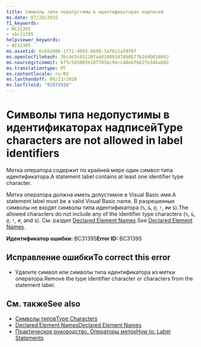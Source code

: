 ```yaml
---
title: Символы типа недопустимы в идентификаторах надписей
ms.date: 07/20/2015
f1_keywords:
- BC31395
- vbc31395
helpviewer_keywords:
- BC31395
ms.assetid: 6c65dd06-1ff1-49d3-b698-3afb21a39f0f
ms.openlocfilehash: 3bcdd3c65120fadd260b3d78b0b77b2d4b016043
ms.sourcegitcommit: bf5c5850654187705bc94cc40ebfb62fe346ab02
ms.translationtype: MT
ms.contentlocale: ru-RU
ms.lasthandoff: 09/23/2020
ms.locfileid: "91072916"
---
```

# <a name="type-characters-are-not-allowed-in-label-identifiers"></a><span data-ttu-id="1364a-102">Символы типа недопустимы в идентификаторах надписей</span><span class="sxs-lookup"><span data-stu-id="1364a-102">Type characters are not allowed in label identifiers</span></span>

<span data-ttu-id="1364a-103">Метка оператора содержит по крайней мере один символ типа идентификатора.</span><span class="sxs-lookup"><span data-stu-id="1364a-103">A statement label contains at least one identifier type character.</span></span>  
  
 <span data-ttu-id="1364a-104">Метка оператора должна иметь допустимое в Visual Basic имя.</span><span class="sxs-lookup"><span data-stu-id="1364a-104">A statement label must be a valid Visual Basic name.</span></span> <span data-ttu-id="1364a-105">В разрешенные символы не входят символы типа идентификатора (`%`, `&`, `@`, `!`, `#`и `$`).</span><span class="sxs-lookup"><span data-stu-id="1364a-105">The allowed characters do not include any of the identifier type characters (`%`, `&`, `@`, `!`, `#`, and `$`).</span></span> <span data-ttu-id="1364a-106">См. раздел [Declared Element Names](../programming-guide/language-features/declared-elements/declared-element-names.md).</span><span class="sxs-lookup"><span data-stu-id="1364a-106">See [Declared Element Names](../programming-guide/language-features/declared-elements/declared-element-names.md).</span></span>  
  
 <span data-ttu-id="1364a-107">**Идентификатор ошибки:** BC31395</span><span class="sxs-lookup"><span data-stu-id="1364a-107">**Error ID:** BC31395</span></span>  
  
## <a name="to-correct-this-error"></a><span data-ttu-id="1364a-108">Исправление ошибки</span><span class="sxs-lookup"><span data-stu-id="1364a-108">To correct this error</span></span>  
  
- <span data-ttu-id="1364a-109">Удалите символ или символы типа идентификатора из метки оператора.</span><span class="sxs-lookup"><span data-stu-id="1364a-109">Remove the type identifier character or characters from the statement label.</span></span>  
  
## <a name="see-also"></a><span data-ttu-id="1364a-110">См. также</span><span class="sxs-lookup"><span data-stu-id="1364a-110">See also</span></span>

- [<span data-ttu-id="1364a-111">Символы типов</span><span class="sxs-lookup"><span data-stu-id="1364a-111">Type Characters</span></span>](../programming-guide/language-features/data-types/type-characters.md)
- [<span data-ttu-id="1364a-112">Declared Element Names</span><span class="sxs-lookup"><span data-stu-id="1364a-112">Declared Element Names</span></span>](../programming-guide/language-features/declared-elements/declared-element-names.md)
- [<span data-ttu-id="1364a-113">Практическое руководство. Операторы меток</span><span class="sxs-lookup"><span data-stu-id="1364a-113">How to: Label Statements</span></span>](../programming-guide/program-structure/how-to-label-statements.md)
